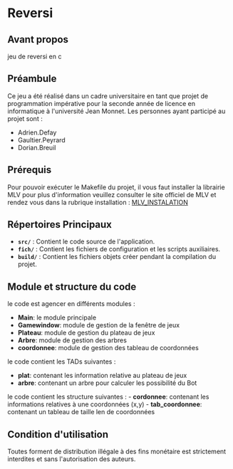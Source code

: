# Reversi

## Avant propos
jeu de reversi en c

## Préambule
Ce jeu a été réalisé dans un cadre universitaire en tant que projet de programmation impérative pour la seconde année de licence en informatique à l'université Jean Monnet. 
Les personnes ayant participé au projet sont :
- Adrien.Defay
- Gaultier.Peyrard
- Dorian.Breuil

## Prérequis
Pour pouvoir exécuter le Makefile du projet, il vous faut installer la librairie MLV pour plus d'information veuillez consulter le site officiel de MLV et rendez vous dans la rubrique installation : [MLV_INSTALATION](http://www-igm.univ-mlv.fr/~boussica/mlv/api/French/html/installation.html)  

## Répertoires Principaux

   - **`src/`** : Contient le code source de l'application.
   - **`fich/`** : Contient les fichiers de configuration et les scripts auxiliaires.
   - **`build/`** : Contient les fichiers objets créer pendant la compilation du projet.
   
## Module et structure du code

le code est agencer en différents modules :
   
   - **Main**: le module principale
   - **Gamewindow**: module de gestion de la fenêtre de jeux
   - **Plateau**: module de gestion du plateau de jeux
   - **Arbre**: module de gestion des arbres
   - **coordonnee**: module de gestion des tableau de coordonnées

le code contient les TADs suivantes :

   - **plat**: contenant les information relative au plateau de jeux
   - **arbre**: contenant un arbre pour calculer les possibilité du Bot 

le code contient les structure suivantes :
    - **cordonnee**: contenant les informations relatives à une coordonnées (x,y)
    - **tab_coordonnee**: contenant un tableau de taille len de coordonnées

## Condition d'utilisation

Toutes forment de distribution illégale à des fins monétaire est strictement interdites et sans l'autorisation des auteurs.
